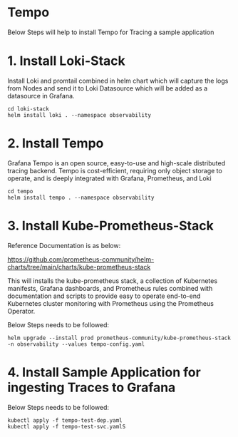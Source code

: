 # Tempo
Below Steps will help to install Tempo for Tracing  a sample application 


# 1. Install Loki-Stack  

Install Loki and promtail combined in helm chart which will capture the logs from Nodes and send it to Loki Datasource which will be added as a datasource in Grafana.  

    cd loki-stack
    helm install loki . --namespace observability


# 2. Install Tempo  

Grafana Tempo is an open source, easy-to-use and high-scale distributed tracing backend. Tempo is cost-efficient, requiring only object storage to operate, and is deeply integrated with Grafana, Prometheus, and Loki  

    cd tempo
    helm install tempo . --namespace observability

# 3. Install Kube-Prometheus-Stack  
Reference Documentation is as below:  

https://github.com/prometheus-community/helm-charts/tree/main/charts/kube-prometheus-stack

This will installs the kube-prometheus stack, a collection of Kubernetes manifests, Grafana dashboards, and Prometheus rules combined with documentation and scripts to provide easy to operate end-to-end Kubernetes cluster monitoring with Prometheus using the Prometheus Operator.

Below Steps needs to be followed: 

    helm upgrade --install prod prometheus-community/kube-prometheus-stack -n observability --values tempo-config.yaml

# 4. Install Sample Application for ingesting Traces to Grafana  

Below Steps needs to be followed: 

    kubectl apply -f tempo-test-dep.yaml
    kubectl apply -f tempo-test-svc.yamlS



